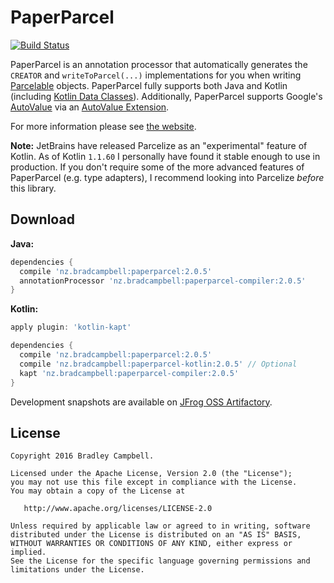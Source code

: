 # PaperParcel

[![Build Status](https://travis-ci.org/grandstaish/paperparcel.svg?branch=master)](https://travis-ci.org/grandstaish/paperparcel)

PaperParcel is an annotation processor that automatically generates the `CREATOR` and `writeToParcel(...)` implementations for you when writing [Parcelable](http://developer.android.com/intl/es/reference/android/os/Parcelable.html) objects. PaperParcel fully supports both Java and Kotlin (including [Kotlin Data Classes](https://kotlinlang.org/docs/reference/data-classes.html)). Additionally, PaperParcel supports Google's [AutoValue](https://github.com/google/auto/tree/master/value) via an [AutoValue Extension](http://jakewharton.com/presentation/2016-03-08-ny-android-meetup/).

For more information please see [the website](http://grandstaish.github.io/paperparcel/).

**Note:** JetBrains have released Parcelize as an "experimental" feature of Kotlin. As of Kotlin `1.1.60` I personally have found it stable enough to use in production. If you don't require some of the more advanced features of PaperParcel (e.g. type adapters), I recommend looking into Parcelize _before_ this library. 

## Download

**Java:**

```groovy
dependencies {
  compile 'nz.bradcampbell:paperparcel:2.0.5'
  annotationProcessor 'nz.bradcampbell:paperparcel-compiler:2.0.5'
}
```

**Kotlin:**
```groovy
apply plugin: 'kotlin-kapt'

dependencies {
  compile 'nz.bradcampbell:paperparcel:2.0.5'
  compile 'nz.bradcampbell:paperparcel-kotlin:2.0.5' // Optional
  kapt 'nz.bradcampbell:paperparcel-compiler:2.0.5'
}
```

Development snapshots are available on [JFrog OSS Artifactory](https://oss.jfrog.org/oss-snapshot-local).

## License
    Copyright 2016 Bradley Campbell.
    
    Licensed under the Apache License, Version 2.0 (the "License");
    you may not use this file except in compliance with the License.
    You may obtain a copy of the License at

       http://www.apache.org/licenses/LICENSE-2.0

    Unless required by applicable law or agreed to in writing, software
    distributed under the License is distributed on an "AS IS" BASIS,
    WITHOUT WARRANTIES OR CONDITIONS OF ANY KIND, either express or implied.
    See the License for the specific language governing permissions and
    limitations under the License.
